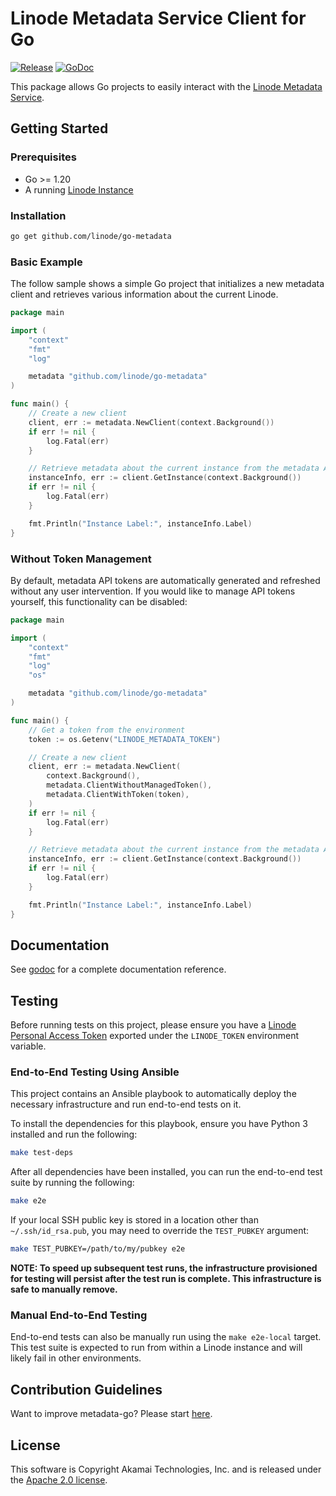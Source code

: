 # Linode Metadata Service Client for Go

[![Release](https://img.shields.io/github/v/release/linode/go-metadata)](https://github.com/linode/go-metadata/releases/latest)
[![GoDoc](https://godoc.org/github.com/linode/go-metadata?status.svg)](https://godoc.org/github.com/linode/go-metadata)

This package allows Go projects to easily interact with the [Linode Metadata Service](https://www.linode.com/docs/products/compute/compute-instances/guides/metadata/?tabs=linode-api).

## Getting Started

### Prerequisites 

- Go >= 1.20
- A running [Linode Instance](https://www.linode.com/docs/api/linode-instances/)

### Installation

```bash
go get github.com/linode/go-metadata
```

### Basic Example

The follow sample shows a simple Go project that initializes a new metadata client and retrieves various information
about the current Linode.

```go
package main

import (
	"context"
	"fmt"
	"log"

	metadata "github.com/linode/go-metadata"
)

func main() {
	// Create a new client
	client, err := metadata.NewClient(context.Background())
	if err != nil {
		log.Fatal(err)
	}

	// Retrieve metadata about the current instance from the metadata API
	instanceInfo, err := client.GetInstance(context.Background())
	if err != nil {
		log.Fatal(err)
	}

	fmt.Println("Instance Label:", instanceInfo.Label)
}
```

### Without Token Management

By default, metadata API tokens are automatically generated and refreshed without any user intervention.
If you would like to manage API tokens yourself, this functionality can be disabled:

```go
package main

import (
	"context"
	"fmt"
	"log"
	"os"

	metadata "github.com/linode/go-metadata"
)

func main() {
	// Get a token from the environment
	token := os.Getenv("LINODE_METADATA_TOKEN")

	// Create a new client
	client, err := metadata.NewClient(
		context.Background(), 
		metadata.ClientWithoutManagedToken(), 
		metadata.ClientWithToken(token),
	)
	if err != nil {
		log.Fatal(err)
	}

	// Retrieve metadata about the current instance from the metadata API
	instanceInfo, err := client.GetInstance(context.Background())
	if err != nil {
		log.Fatal(err)
	}

	fmt.Println("Instance Label:", instanceInfo.Label)
}
```

## Documentation

See [godoc](https://pkg.go.dev/github.com/linode/go-metadata) for a complete documentation reference.

## Testing

Before running tests on this project, please ensure you have a 
[Linode Personal Access Token](https://www.linode.com/docs/products/tools/api/guides/manage-api-tokens/)
exported under the `LINODE_TOKEN` environment variable.

### End-to-End Testing Using Ansible

This project contains an Ansible playbook to automatically deploy the necessary infrastructure 
and run end-to-end tests on it.

To install the dependencies for this playbook, ensure you have Python 3 installed and run the following:

```bash
make test-deps
```

After all dependencies have been installed, you can run the end-to-end test suite by running the following:

```bash
make e2e
```

If your local SSH public key is stored in a location other than `~/.ssh/id_rsa.pub`, 
you may need to override the `TEST_PUBKEY` argument:

```bash
make TEST_PUBKEY=/path/to/my/pubkey e2e
```

**NOTE: To speed up subsequent test runs, the infrastructure provisioned for testing will persist after the test run is complete. 
This infrastructure is safe to manually remove.**

### Manual End-to-End Testing

End-to-end tests can also be manually run using the `make e2e-local` target.
This test suite is expected to run from within a Linode instance and will likely 
fail in other environments.

## Contribution Guidelines

Want to improve metadata-go? Please start [here](CONTRIBUTING.md).

## License

This software is Copyright Akamai Technologies, Inc. and is released under the [Apache 2.0 license](./LICENSE).
